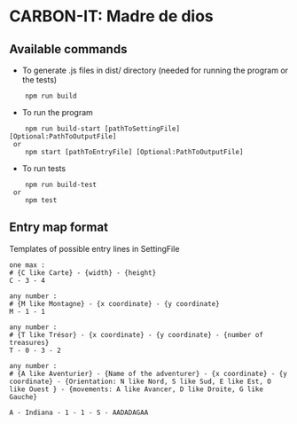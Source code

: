 # CARBON-IT: Madre de dios

## Available commands

- To generate .js files in dist/ directory (needed for running the program or the tests)

```
    npm run build
```

- To run the program

```
    npm run build-start [pathToSettingFile] [Optional:PathToOutputFile]
 or
    npm start [pathToEntryFile] [Optional:PathToOutputFile]
```

- To run tests

```
    npm run build-test
 or
    npm test
```

## Entry map format

Templates of possible entry lines in SettingFile

```
one max :
# {C like Carte} - {width} - {height}
C - 3 - 4

any number :
# {M like Montagne} - {x coordinate} - {y coordinate}
M - 1 - 1

any number :
# {T like Trésor} - {x coordinate} - {y coordinate} - {number of treasures}
T - 0 - 3 - 2

any number :
# {A like Aventurier} - {Name of the adventurer} - {x coordinate} - {y coordinate} - {Orientation: N like Nord, S like Sud, E like Est, O like Ouest } - {movements: A like Avancer, D like Droite, G like Gauche}

A - Indiana - 1 - 1 - S - AADADAGAA
```
